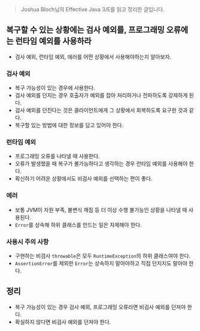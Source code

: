 > Joshua Bloch님의 Effective Java 3/E를 읽고 정리한 글입니다.
> 

## 복구할 수 있는 상황에는 검사 예외를, 프로그래밍 오류에는 런타임 예외를 사용하라

- 검사 예외, 런타임 예외, 에러를 어떤 상황에서 사용해야하는지 알아보자.

### 검사 예외

- 복구 가능성이 있는 경우에 사용한다.
- 검사 예외를 던지는 경우 호출자가 예외를 잡아 처리하거나 전파하도록 강제하게 된다.
- 검사 예외를 던진다는 것은 클라이언트에게 그 상황에서 회복하도록 요구한 것과 같다.
- 복구할 있는 방법에 대한 정보를 담고 있어야 한다.

### 런타임 예외

- 프로그래밍 오류를 나타낼 때 사용한다.
- 오류가 발생했을 때 복구가 불가능하다고 생각하는 경우 런타임 예외를 사용해야 한다.
- 확신하기 어려운 상황에서도 비검사 예외를 선택하는 편이 좋다.

### 에러

- 보통 JVM이 자원 부족, 불변식 깨짐 등 더 이상 수행 불가능인 상황을 나타낼 때 사용된다.
- `Error`를 상속해 하위 클래스를 만드는 일은 자제해야 한다.

### 사용시 주의 사항

- 구현하는 비검사 `throwable`은 모두 `RuntimeException`의 하위 클래스여야 한다.
- `AssertionError`를 제외한 `Error`는 상속하지 말아야하고 직접 던지지도 말아야 한다.

## 정리

- 복구 가능성이 있는 경우 검사 예외, 프로그래밍 오류라면 비검사 예외를 던져야 한다.
- 확실하지 않다면 비검사 예외를 던져야 한다.